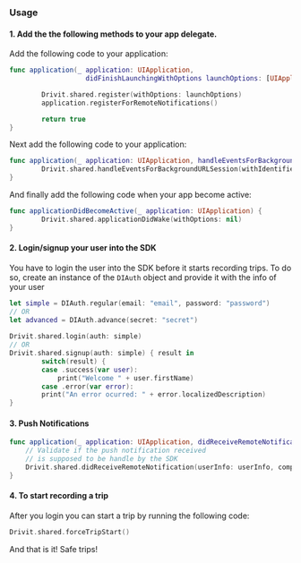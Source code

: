 ### Usage

#### 1. Add the the following methods to your app delegate.
Add the following code to your application:
```swift
func application(_ application: UIApplication,
                   didFinishLaunchingWithOptions launchOptions: [UIApplicationLaunchOptionsKey: Any]?) -> Bool {

        Drivit.shared.register(withOptions: launchOptions)
        application.registerForRemoteNotifications()

        return true
}
```
Next add the following code to your application:
```swift
func application(_ application: UIApplication, handleEventsForBackgroundURLSession identifier: String, completionHandler: @escaping () -> Void) {
        Drivit.shared.handleEventsForBackgroundURLSession(withIdentifier: identifier, completion: completionHandler)
}
```

And finally add the following code when your app become active:
```swift
func applicationDidBecomeActive(_ application: UIApplication) {
        Drivit.shared.applicationDidWake(withOptions: nil)
}
```

#### 2. Login/signup your user into the SDK
You have to login the user into the SDK before it starts recording trips. To do so, create an instance of the ```DIAuth``` object and provide it with the info of your user

```swift
let simple = DIAuth.regular(email: "email", password: "password")
// OR
let advanced = DIAuth.advance(secret: "secret")
            
Drivit.shared.login(auth: simple)
// OR
Drivit.shared.signup(auth: simple) { result in                
        switch(result) {
        case .success(var user): 
            print("Welcome " + user.firstName)
        case .error(var error): 
        print("An error ocurred: " + error.localizedDescription)
}
```

#### 3. Push Notifications
```swift
func application(_ application: UIApplication, didReceiveRemoteNotification userInfo: [AnyHashable: Any], fetchCompletionHandler completionHandler: @escaping (UIBackgroundFetchResult) -> Void) {
    // Validate if the push notification received
    // is supposed to be handle by the SDK
    Drivit.shared.didReceiveRemoteNotification(userInfo: userInfo, completionHandler: completionHandler)
}
```

#### 4. To start recording a trip
After you login you can start a trip by running the following code:
```swift
Drivit.shared.forceTripStart()
```

And that is it! Safe trips!